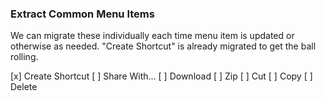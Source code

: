 ### Extract Common Menu Items

We can migrate these individually each time menu item is updated
or otherwise as needed. "Create Shortcut" is already migrated
to get the ball rolling.

[x] Create Shortcut
[ ] Share With...
[ ] Download
[ ] Zip
[ ] Cut
[ ] Copy
[ ] Delete
